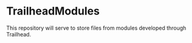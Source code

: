 # TrailheadModules
This repository will serve to store files from modules developed through Trailhead.
